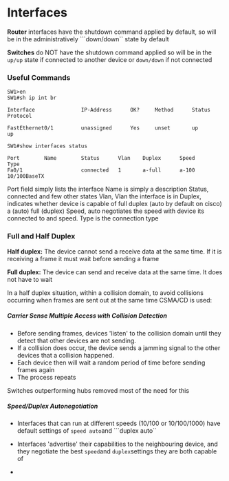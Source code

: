 # Interfaces

**Router** interfaces have the shutdown command applied by default, so will be in the administratively ```down/down`` state by default

**Switches** do NOT have the shutdown command applied so will be in the ```up/up``` state if connected to another device or ```down/down``` if not connected

### Useful Commands

```
SW1>en
SW1#sh ip int br 

Interface 				IP-Address		OK?		Method		Status		Protocol

FastEthernet0/1			unassigned		Yes		unset		up			up
```


```
SW1#show interfaces status

Port 		Name 		Status 		Vlan 	Duplex 		Speed 		Type
Fa0/1					connected	1		a-full		a-100		10/100BaseTX
```

Port field simply lists the interface
Name is simply a description
Status, connected and few other states
Vlan, Vlan the interface is in
Duplex, indicates whether device is capable of full duplex (auto by default on cisco)
a (auto) full (duplex)
Speed, auto negotiates the speed with device its connected to and speed. 
Type is the connection type 

### Full and Half Duplex

**Half duplex:** The device cannot send a receive data at the same time. If it is receiving a frame it must wait before sending a frame

**Full duplex:** The device can send and receive data at the same time. It does not have to wait

In a half duplex situation, within a collision domain, to avoid collisions occurring when frames are sent out at the same time CSMA/CD is used:

##### Carrier Sense Multiple Access with Collision Detection

* Before sending frames, devices 'listen' to the collision domain until they detect that other devices are not sending.
* If a collision does occur, the device sends a jamming signal to the other devices that a collision happened.
* Each device then will wait a random period of time before sending frames again
* The process repeats

Switches outperforming hubs removed most of the need for this

##### Speed/Duplex Autonegotiation

- Interfaces that can run at different speeds (10/100 or 10/100/1000) have default settings of ```speed auto```and ```duplex auto``

- Interfaces 'advertise' their capabilities to the neighbouring device, and they negotiate the best ```speed```and ```duplex```settings they are both capable of 
- 


